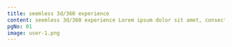 ```yaml
---
title: seemless 3d/360 experience
content: seemless 3d/360 experience Lorem ipsum dolor sit amet, consectetuer adipiscing sed diam nonummy nibh euismod.
pgNo: 01
image: user-1.png
---
```

